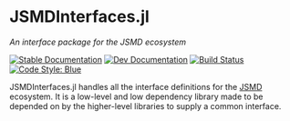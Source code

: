 
# JSMDInterfaces.jl

_An interface package for the JSMD ecosystem_

[![Stable Documentation](https://img.shields.io/badge/docs-stable-blue.svg)](https://juliaspacemissiondesign.github.io/JSMDInterfaces.jl/stable/) 
[![Dev Documentation](https://img.shields.io/badge/docs-dev-blue.svg)](https://juliaspacemissiondesign.github.io/JSMDInterfaces.jl/dev/) 
[![Build Status](https://github.com/JuliaSpaceMissionDesign/JSMDInterfaces.jl/actions/workflows/ci.yml/badge.svg?branch=main)](https://github.com/JuliaSpaceMissionDesign/JSMDInterfaces.jl/actions/workflows/ci.yml)
[![Code Style: Blue](https://img.shields.io/badge/code%20style-blue-4495d1.svg)](https://github.com/invenia/BlueStyle)

JSMDInterfaces.jl handles all the interface definitions for the [JSMD](https://github.com/JuliaSpaceMissionDesign) ecosystem. It is a low-level and low dependency library made to be 
depended on by the higher-level libraries to supply a common interface.